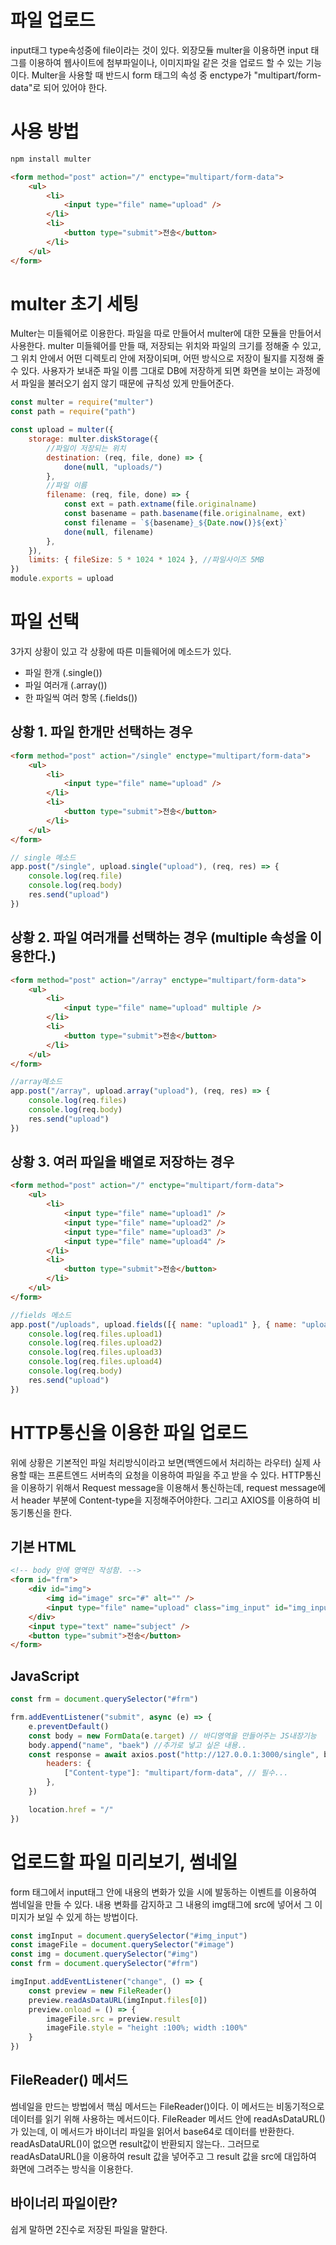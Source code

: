 # 파일 업로드

input태그 type속성중에 file이라는 것이 있다.
외장모듈 multer을 이용하면 input 태그를 이용하여 웹사이트에 첨부파일이나, 이미지파일 같은 것을 업로드 할 수 있는 기능이다.
Multer을 사용할 때 반드시 form 태그의 속성 중 enctype가 "multipart/form-data"로 되어 있어야 한다.

# 사용 방법

```sh
npm install multer
```

```html
<form method="post" action="/" enctype="multipart/form-data">
    <ul>
        <li>
            <input type="file" name="upload" />
        </li>
        <li>
            <button type="submit">전송</button>
        </li>
    </ul>
</form>
```

# multer 초기 세팅

Multer는 미들웨어로 이용한다. 파일을 따로 만들어서 multer에 대한 모듈을 만들어서 사용한다.
multer 미들웨어를 만들 때, 저장되는 위치와 파일의 크기를 정해줄 수 있고, 그 위치 안에서 어떤 디렉토리 안에 저장이되며, 어떤 방식으로 저장이 될지를 지정해 줄 수 있다.
사용자가 보내준 파일 이름 그대로 DB에 저장하게 되면 화면을 보이는 과정에서 파일을 불러오기 쉽지 않기 때문에 규칙성 있게 만들어준다.

```js
const multer = require("multer")
const path = require("path")

const upload = multer({
    storage: multer.diskStorage({
        //파일이 저장되는 위치
        destination: (req, file, done) => {
            done(null, "uploads/")
        },
        //파일 이름
        filename: (req, file, done) => {
            const ext = path.extname(file.originalname)
            const basename = path.basename(file.originalname, ext)
            const filename = `${basename}_${Date.now()}${ext}`
            done(null, filename)
        },
    }),
    limits: { fileSize: 5 * 1024 * 1024 }, //파일사이즈 5MB
})
module.exports = upload
```

# 파일 선택

3가지 상황이 있고 각 상황에 따른 미들웨어에 메소드가 있다.

-   파일 한개 (.single())
-   파일 여러개 (.array())
-   한 파일씩 여러 항목 (.fields())

## 상황 1. 파일 한개만 선택하는 경우

```html
<form method="post" action="/single" enctype="multipart/form-data">
    <ul>
        <li>
            <input type="file" name="upload" />
        </li>
        <li>
            <button type="submit">전송</button>
        </li>
    </ul>
</form>
```

```js
// single 메소드
app.post("/single", upload.single("upload"), (req, res) => {
    console.log(req.file)
    console.log(req.body)
    res.send("upload")
})
```

## 상황 2. 파일 여러개를 선택하는 경우 (multiple 속성을 이용한다.)

```html
<form method="post" action="/array" enctype="multipart/form-data">
    <ul>
        <li>
            <input type="file" name="upload" multiple />
        </li>
        <li>
            <button type="submit">전송</button>
        </li>
    </ul>
</form>
```

```js
//array메소드
app.post("/array", upload.array("upload"), (req, res) => {
    console.log(req.files)
    console.log(req.body)
    res.send("upload")
})
```

## 상황 3. 여러 파일을 배열로 저장하는 경우

```html
<form method="post" action="/" enctype="multipart/form-data">
    <ul>
        <li>
            <input type="file" name="upload1" />
            <input type="file" name="upload2" />
            <input type="file" name="upload3" />
            <input type="file" name="upload4" />
        </li>
        <li>
            <button type="submit">전송</button>
        </li>
    </ul>
</form>
```

```js
//fields 메소드
app.post("/uploads", upload.fields([{ name: "upload1" }, { name: "upload2" }, { name: "upload3" }, { name: "upload4" }]), (req, res) => {
    console.log(req.files.upload1)
    console.log(req.files.upload2)
    console.log(req.files.upload3)
    console.log(req.files.upload4)
    console.log(req.body)
    res.send("upload")
})
```

# HTTP통신을 이용한 파일 업로드

위에 상황은 기본적인 파일 처리방식이라고 보면(백엔드에서 처리하는 라우터) 실제 사용할 때는 프론트엔드 서버측의 요청을 이용하여 파일을 주고 받을 수 있다.
HTTP통신을 이용하기 위해서 Request message을 이용해서 통신하는데, request message에서 header 부분에 Content-type을 지정해주어야한다.
그리고 AXIOS를 이용하여 비동기통신을 한다.

## 기본 HTML

```html
<!-- body 안에 영역만 작성함. -->
<form id="frm">
    <div id="img">
        <img id="image" src="#" alt="" />
        <input type="file" name="upload" class="img_input" id="img_input" />
    </div>
    <input type="text" name="subject" />
    <button type="submit">전송</button>
</form>
```

## JavaScript

```js
const frm = document.querySelector("#frm")

frm.addEventListener("submit", async (e) => {
    e.preventDefault()
    const body = new FormData(e.target) // 바디영역을 만들어주는 JS내장기능
    body.append("name", "baek") //추가로 넣고 싶은 내용..
    const response = await axios.post("http://127.0.0.1:3000/single", body, {
        headers: {
            ["Content-type"]: "multipart/form-data", // 필수...
        },
    })

    location.href = "/"
})
```

# 업로드할 파일 미리보기, 썸네일

form 태그에서 input태그 안에 내용의 변화가 있을 시에 발동하는 이벤트를 이용하여 썸네일을 만들 수 있다.
내용 변화를 감지하고 그 내용의 img태그에 src에 넣어서 그 이미지가 보일 수 있게 하는 방법이다.

```js
const imgInput = document.querySelector("#img_input")
const imageFile = document.querySelector("#image")
const img = document.querySelector("#img")
const frm = document.querySelector("#frm")

imgInput.addEventListener("change", () => {
    const preview = new FileReader()
    preview.readAsDataURL(imgInput.files[0])
    preview.onload = () => {
        imageFile.src = preview.result
        imageFile.style = "height :100%; width :100%"
    }
})
```

## FileReader() 메서드

썸네일을 만드는 방법에서 핵심 메서드는 FileReader()이다. 이 메서드는 비동기적으로 데이터를 읽기 위해 사용하는 메서드이다.
FileReader 메서드 안에 readAsDataURL()가 있는데, 이 메서드가 바이너리 파일을 읽어서 base64로 데이터를 반환한다.
readAsDataURL()이 없으면 result값이 반환되지 않는다.. 그러므로 readAsDataURL()을 이용하여 result 값을 넣어주고 그 result 값을 src에 대입하여 화면에 그려주는 방식을 이용한다.

## 바이너리 파일이란?

쉽게 말하면 2진수로 저장된 파일을 말한다.
